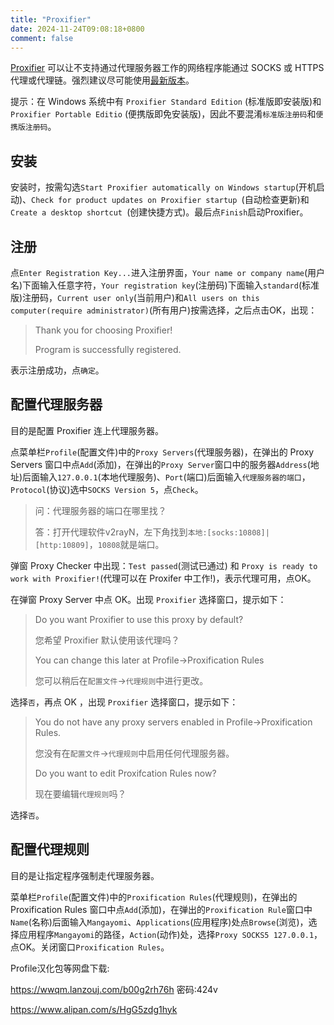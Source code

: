 ```yaml
---
title: "Proxifier"
date: 2024-11-24T09:08:18+0800
comment: false
---
```


[Proxifier](https://www.proxifier.com) 可以让不支持通过代理服务器工作的网络程序能通过 SOCKS 或 HTTPS 代理或代理链。强烈建议尽可能使用[最新版本](https://www.proxifier.com/download)。

提示：在 Windows 系统中有 `Proxifier Standard Edition` (标准版即安装版)和 `Proxifier Portable Editio` (便携版即免安装版)，因此不要混淆`标准版注册码`和`便携版注册码`。


## 安装

安装时，按需勾选`Start Proxifier automatically on Windows startup`(开机启动)、`Check for product updates on Proxifier startup
`(自动检查更新)和`Create a desktop shortcut
`(创建快捷方式)。最后点`Finish`启动Proxifier。

## 注册

点`Enter Registration Key...`进入注册界面，`Your name or company name`(用户名)下面输入任意字符，`Your registration key`(注册码)下面输入`standard`(标准版)注册码，`Current user only`(当前用户)和`All users on this computer(require administrator)`(所有用户)按需选择，之后点击OK，出现：

> Thank you for choosing Proxifier!
> 
> Program is successfully registered.

表示注册成功，点`确定`。

## 配置代理服务器

目的是配置 Proxifier 连上代理服务器。

点菜单栏`Profile`(配置文件)中的`Proxy Servers`(代理服务器)，在弹出的 Proxy Servers 窗口中点`Add`(添加)，在弹出的`Proxy Server`窗口中的服务器`Address`(地址)后面输入`127.0.0.1`(本地代理服务)、`Port`(端口)后面输入`代理服务器的端口`，`Protocol`(协议)选中`SOCKS Version 5`，点`Check`。

> 问：代理服务器的端口在哪里找？
> 
> 答：打开代理软件v2rayN，左下角找到`本地:[socks:10808]| [http:10809]`，`10808`就是端口。

弹窗 Proxy Checker 中出现：`Test passed`(测试已通过) 和 `Proxy is ready to work with Proxifier!`(代理可以在 Proxifer 中工作!)，表示代理可用，点OK。

在弹窗 Proxy Server 中点 OK。出现 `Proxifier` 选择窗口，提示如下：

> Do you want Proxifier to use this proxy by default?
> 
> 您希望 Proxifier 默认使用该代理吗？
> 
> You can change this later at Profile->Proxification Rules
> 
> 您可以稍后在`配置文件`->`代理规则`中进行更改。

选择`否`，再点 OK ，出现 `Proxifier` 选择窗口，提示如下：

> You do not have any proxy servers enabled in Profile->Proxification Rules.
> 
> 您没有在`配置文件`->`代理规则`中启用任何代理服务器。
> 
> Do you want to edit Proxifcation Rules now?
> 
> 现在要编辑`代理规则`吗？

选择`否`。


## 配置代理规则

目的是让指定程序强制走代理服务器。

菜单栏`Profile`(配置文件)中的`Proxification Rules`(代理规则)，在弹出的 Proxification Rules 窗口中点`Add`(添加)，在弹出的`Proxification Rule`窗口中`Name`(名称)后面输入`Mangayomi`、`Applications`(应用程序)处点`Browse`(浏览)，选择应用程序`Mangayomi`的路径，`Action`(动作)处，选择`Proxy SOCKS5 127.0.0.1`，点OK。关闭窗口`Proxification Rules`。

Profile汉化包等网盘下载:

https://wwqm.lanzouj.com/b00g2rh76h 密码:424v

https://www.alipan.com/s/HgG5zdg1hyk


